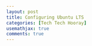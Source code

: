 ```yaml
---
layout: post
title: Configuring Ubuntu LTS
categories: [Tech Tech Hooray]
usemathjax: true
comments: true
---
```

